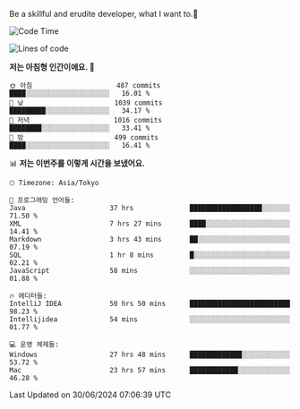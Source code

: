 Be a skillful and erudite developer, what I want to.👶

<!--START_SECTION:waka-->
![Code Time](http://img.shields.io/badge/Code%20Time-973%20hrs%208%20mins-blue)

![Lines of code](https://img.shields.io/badge/%EC%A0%80%EB%8A%94%20%EC%97%AC%ED%83%9C%EA%B9%8C%EC%A7%80%20-2.5%20million%20%EC%A4%84%EC%9D%98%20%EC%BD%94%EB%93%9C%EB%A5%BC%20%EC%9E%91%EC%84%B1%ED%96%88%EC%96%B4%EC%9A%94.-blue)

**저는 아침형 인간이에요. 🐤** 

```text
🌞 아침                     487 commits         ████░░░░░░░░░░░░░░░░░░░░░   16.01 % 
🌆 낮　                     1039 commits        █████████░░░░░░░░░░░░░░░░   34.17 % 
🌃 저녁                     1016 commits        ████████░░░░░░░░░░░░░░░░░   33.41 % 
🌙 밤　                     499 commits         ████░░░░░░░░░░░░░░░░░░░░░   16.41 % 
```


📊 **저는 이번주를 이렇게 시간을 보냈어요.** 

```text
🕑︎ Timezone: Asia/Tokyo

💬 프로그래밍 언어들: 
Java                     37 hrs              ██████████████████░░░░░░░   71.50 % 
XML                      7 hrs 27 mins       ████░░░░░░░░░░░░░░░░░░░░░   14.41 % 
Markdown                 3 hrs 43 mins       ██░░░░░░░░░░░░░░░░░░░░░░░   07.19 % 
SQL                      1 hr 8 mins         █░░░░░░░░░░░░░░░░░░░░░░░░   02.21 % 
JavaScript               58 mins             ░░░░░░░░░░░░░░░░░░░░░░░░░   01.88 % 

🔥 에디터들: 
IntelliJ IDEA            50 hrs 50 mins      █████████████████████████   98.23 % 
Intellijidea             54 mins             ░░░░░░░░░░░░░░░░░░░░░░░░░   01.77 % 

💻 운영 체제들: 
Windows                  27 hrs 48 mins      █████████████░░░░░░░░░░░░   53.72 % 
Mac                      23 hrs 57 mins      ████████████░░░░░░░░░░░░░   46.28 % 
```


 Last Updated on 30/06/2024 07:06:39 UTC
<!--END_SECTION:waka-->
